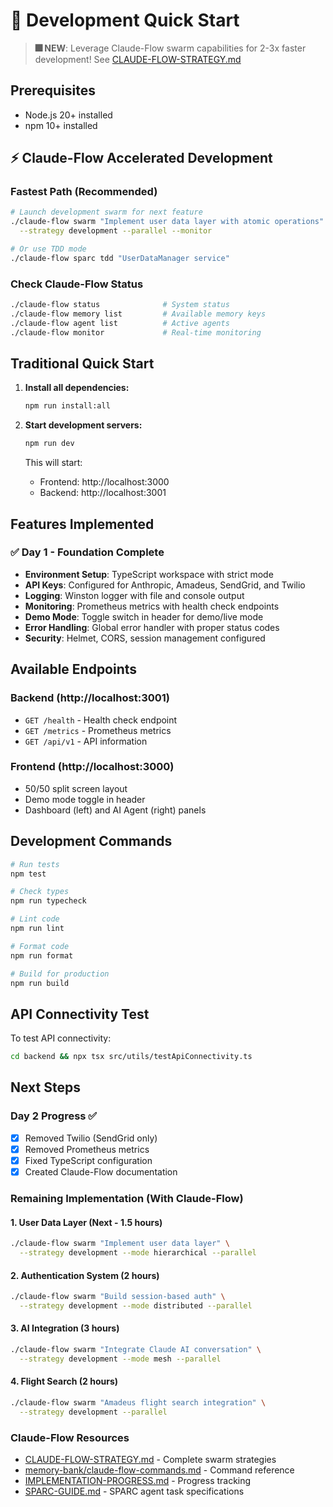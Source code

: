 # 🚀 Development Quick Start

> **🎆 NEW**: Leverage Claude-Flow swarm capabilities for 2-3x faster development! See [CLAUDE-FLOW-STRATEGY.md](./CLAUDE-FLOW-STRATEGY.md)

## Prerequisites
- Node.js 20+ installed
- npm 10+ installed

## ⚡ Claude-Flow Accelerated Development

### Fastest Path (Recommended)
```bash
# Launch development swarm for next feature
./claude-flow swarm "Implement user data layer with atomic operations" \
  --strategy development --parallel --monitor

# Or use TDD mode
./claude-flow sparc tdd "UserDataManager service"
```

### Check Claude-Flow Status
```bash
./claude-flow status              # System status
./claude-flow memory list         # Available memory keys
./claude-flow agent list          # Active agents
./claude-flow monitor             # Real-time monitoring
```

## Traditional Quick Start

1. **Install all dependencies:**
   ```bash
   npm run install:all
   ```

2. **Start development servers:**
   ```bash
   npm run dev
   ```

   This will start:
   - Frontend: http://localhost:3000
   - Backend: http://localhost:3001

## Features Implemented

### ✅ Day 1 - Foundation Complete

- **Environment Setup**: TypeScript workspace with strict mode
- **API Keys**: Configured for Anthropic, Amadeus, SendGrid, and Twilio
- **Logging**: Winston logger with file and console output
- **Monitoring**: Prometheus metrics with health check endpoints
- **Demo Mode**: Toggle switch in header for demo/live mode
- **Error Handling**: Global error handler with proper status codes
- **Security**: Helmet, CORS, session management configured

## Available Endpoints

### Backend (http://localhost:3001)
- `GET /health` - Health check endpoint
- `GET /metrics` - Prometheus metrics
- `GET /api/v1` - API information

### Frontend (http://localhost:3000)
- 50/50 split screen layout
- Demo mode toggle in header
- Dashboard (left) and AI Agent (right) panels

## Development Commands

```bash
# Run tests
npm test

# Check types
npm run typecheck

# Lint code
npm run lint

# Format code
npm run format

# Build for production
npm run build
```

## API Connectivity Test

To test API connectivity:
```bash
cd backend && npx tsx src/utils/testApiConnectivity.ts
```

## Next Steps

### Day 2 Progress ✅
- [x] Removed Twilio (SendGrid only)
- [x] Removed Prometheus metrics
- [x] Fixed TypeScript configuration
- [x] Created Claude-Flow documentation

### Remaining Implementation (With Claude-Flow)

#### 1. User Data Layer (Next - 1.5 hours)
```bash
./claude-flow swarm "Implement user data layer" \
  --strategy development --mode hierarchical --parallel
```

#### 2. Authentication System (2 hours)
```bash
./claude-flow swarm "Build session-based auth" \
  --strategy development --mode distributed --parallel
```

#### 3. AI Integration (3 hours)
```bash
./claude-flow swarm "Integrate Claude AI conversation" \
  --strategy development --mode mesh --parallel
```

#### 4. Flight Search (2 hours)
```bash
./claude-flow swarm "Amadeus flight search integration" \
  --strategy development --parallel
```

### Claude-Flow Resources
- [CLAUDE-FLOW-STRATEGY.md](./CLAUDE-FLOW-STRATEGY.md) - Complete swarm strategies
- [memory-bank/claude-flow-commands.md](./memory-bank/claude-flow-commands.md) - Command reference
- [IMPLEMENTATION-PROGRESS.md](./IMPLEMENTATION-PROGRESS.md) - Progress tracking
- [SPARC-GUIDE.md](./SPARC-GUIDE.md) - SPARC agent task specifications